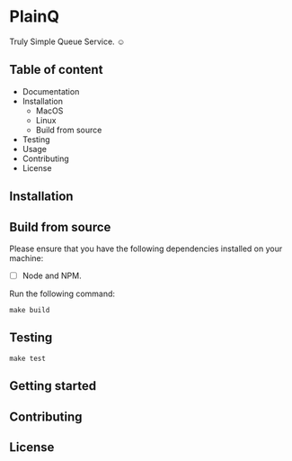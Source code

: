 # PlainQ

Truly Simple Queue Service. ☺️

## Table of content

- Documentation
- Installation
  - MacOS
  - Linux
  - Build from source
- Testing
- Usage
- Contributing
- License

## Installation

## Build from source

Please ensure that you have the following dependencies installed on your machine:

- [ ] Node and NPM.

Run the following command:

```shell
make build
```

## Testing

```shell
make test
```

## Getting started

## Contributing

## License
